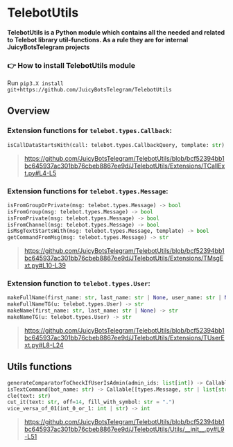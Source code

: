 # TelebotUtils

#### TelebotUtils is a Python module which contains all the needed and related to Telebot library util-functions. As a rule they are for internal JuicyBotsTelegram projects

### 👉 How to install TelebotUtils module
Run `pip3.X install git+https://github.com/JuicyBotsTelegram/TelebotUtils`


## Overview

### Extension functions for `telebot.types.Callback`:

```python
isCallDataStartsWith(call: telebot.types.CallbackQuery, template: str) -> bool: 
```

> https://github.com/JuicyBotsTelegram/TelebotUtils/blob/bcf52394bb1bc645937ac301bb76cbeb8867ee9d/JTelebotUtils/Extensions/TCallExt.py#L4-L5


### Extension functions for `telebot.types.Message`:

```python
isFromGroupOrPrivate(msg: telebot.types.Message) -> bool
isFromGroup(msg: telebot.types.Message) -> bool
isFromPrivate(msg: telebot.types.Message) -> bool
isFromChannel(msg: telebot.types.Message) -> bool
isMsgTextStartsWith(msg: telebot.types.Message, template) -> bool
getCommandFromMsg(msg: telebot.types.Message) -> str
```

> https://github.com/JuicyBotsTelegram/TelebotUtils/blob/bcf52394bb1bc645937ac301bb76cbeb8867ee9d/JTelebotUtils/Extensions/TMsgExt.py#L10-L39


### Extension function to `telebot.types.User`:

```python
makeFullName(first_name: str, last_name: str | None, user_name: str | None) -> str
makeFullNameTG(u: telebot.types.User) -> str
makeName(first_name: str, last_name: str | None) -> str
makeNameTG(u: telebot.types.User) -> str
```

> https://github.com/JuicyBotsTelegram/TelebotUtils/blob/bcf52394bb1bc645937ac301bb76cbeb8867ee9d/JTelebotUtils/Extensions/TUserExt.py#L8-L24

## Utils functions

```python
generateComparatorToCheckIfUserIsAdmin(admin_ids: list[int]) -> Callable[[types.Message], bool]
isTextCommand(bot_name: str) -> Callable[[types.Message, str | list[str], bool], bool]
cle(text: str)
cut_it(text: str, off=14, fill_with_symbol: str = ".")
vice_versa_of_01(int_0_or_1: int | str) -> int
```

> https://github.com/JuicyBotsTelegram/TelebotUtils/blob/bcf52394bb1bc645937ac301bb76cbeb8867ee9d/JTelebotUtils/Utils/__init__.py#L9-L51

